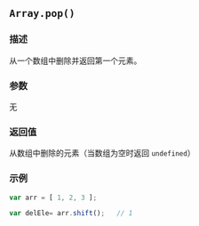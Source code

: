 ## `Array.pop()`

### 描述

从一个数组中删除并返回第一个元素。

### 参数

无

### 返回值

从数组中删除的元素（当数组为空时返回 `undefined`）

### 示例

```js
var arr = [ 1, 2, 3 ];

var delEle= arr.shift();   // 1 
```

